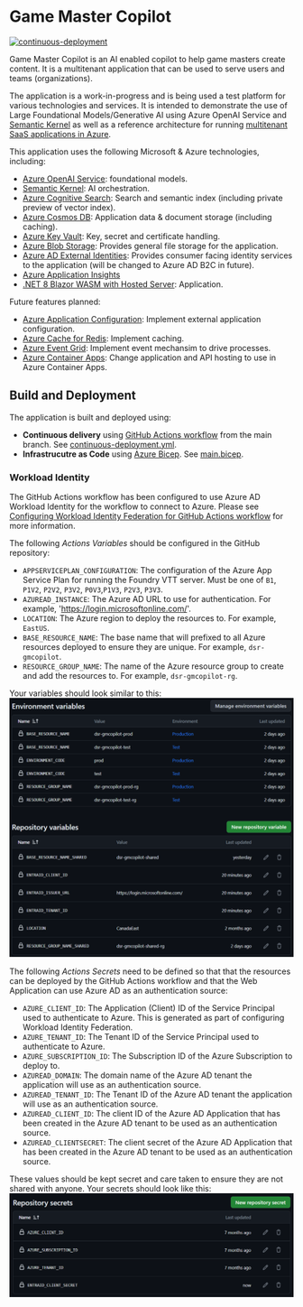 # Game Master Copilot

[![continuous-deployment](https://github.com/PlagueHO/game-master-copilot/actions/workflows/continuous-deployment.yml/badge.svg)](https://github.com/PlagueHO/game-master-copilot/actions/workflows/continuous-deployment.yml)

Game Master Copilot is an AI enabled copilot to help game masters create content. It is a multitenant application that can be used to serve users and teams (organizations).

The application is a work-in-progress and is being used a test platform for various technologies and services. It is intended to demonstrate the use of Large Foundational Models/Generative AI using Azure OpenAI Service and [Semantic Kernel](https://aka.ms/sk/learn) as well as a reference architecture for running [multitenant SaaS applications in Azure](https://aka.ms/multitenantarchitecture).

This application uses the following Microsoft & Azure technologies, including:

- [Azure OpenAI Service](https://learn.microsoft.com/azure/cognitive-services/openai/): foundational models.
- [Semantic Kernel](https://aka.ms/sk/learn): AI orchestration.
- [Azure Cognitive Search](https://learn.microsoft.com/en-us/azure/search/search-what-is-azure-search): Search and semantic index (including private preview of vector index).
- [Azure Cosmos DB](https://learn.microsoft.com/en-us/azure/cosmos-db/introduction): Application data & document storage (including caching).
- [Azure Key Vault](https://learn.microsoft.com/en-us/azure/key-vault/general/overview): Key, secret and certificate handling.
- [Azure Blob Storage](https://learn.microsoft.com/en-us/azure/storage/blobs/storage-blobs-overview): Provides general file storage for the application.
- [Azure AD External Identities](https://learn.microsoft.com/en-us/azure/active-directory/external-identities/external-identities-overview): Provides consumer facing identity services to the application (will be changed to Azure AD B2C in future).
- [Azure Application Insights](https://)
- [.NET 8 Blazor WASM with Hosted Server](https://dotnet.microsoft.com/en-us/apps/aspnet/web-apps/blazor): Application.

Future features planned:

- [Azure Application Configuration](https://learn.microsoft.com/en-us/azure/azure-app-configuration/overview): Implement external application configuration.
- [Azure Cache for Redis](https://learn.microsoft.com/en-us/azure/azure-cache-for-redis/cache-overview): Implement caching.
- [Azure Event Grid](https://learn.microsoft.com/en-us/azure/event-grid/overview): Implement event mechansim to drive processes.
- [Azure Container Apps](https://learn.microsoft.com/en-us/azure/container-apps/overview): Change application and API hosting to use in Azure Container Apps.

## Build and Deployment

The application is built and deployed using:

- **Continuous delivery** using [GitHub Actions workflow]() from the main branch. See [continuous-deployment.yml](https://github.com/PlagueHO/game-master-copilot/blob/main/.github/workflows/continuous-deployment.yml).
- **Infrastrucutre as Code** using [Azure Bicep](). See [main.bicep](https://github.com/PlagueHO/game-master-copilot/blob/main/infrastructure/bicep/main.bicep).

### Workload Identity

The GitHub Actions workflow has been configured to use Azure AD Workload Identity for the workflow to connect to Azure. Please see [Configuring Workload Identity Federation for GitHub Actions workflow](#configuring-workload-identity-federation-for-github-actions-workflow) for more information.

The following _Actions Variables_ should be configured in the GitHub repository:

- `APPSERVICEPLAN_CONFIGURATION`: The configuration of the Azure App Service Plan for running the Foundry VTT server. Must be one of `B1`, `P1V2`, `P2V2`, `P3V2`, `P0V3`,`P1V3`, `P2V3`, `P3V3`.
- `AZUREAD_INSTANCE`: The Azure AD URL to use for authentication. For example, 'https://login.microsoftonline.com/'.
- `LOCATION`: The Azure region to deploy the resources to. For example, `EastUS`.
- `BASE_RESOURCE_NAME`: The base name that will prefixed to all Azure resources deployed to ensure they are unique. For example, `dsr-gmcopilot`.
- `RESOURCE_GROUP_NAME`: The name of the Azure resource group to create and add the resources to. For example, `dsr-gmcopilot-rg`.

Your variables should look similar to this:
![Example of GitHub Variables](/images/github-variables-example.png)

The following _Actions Secrets_ need to be defined so that that the resources can be deployed by the GitHub Actions workflow and that the Web Application can use Azure AD as an authentication source:

- `AZURE_CLIENT_ID`: The Application (Client) ID of the Service Principal used to authenticate to Azure. This is generated as part of configuring Workload Identity Federation.
- `AZURE_TENANT_ID`: The Tenant ID of the Service Principal used to authenticate to Azure.
- `AZURE_SUBSCRIPTION_ID`: The Subscription ID of the Azure Subscription to deploy to.
- `AZUREAD_DOMAIN`: The domain name of the Azure AD tenant the application will use as an authentication source.
- `AZUREAD_TENANT_ID`: The Tenant ID of the Azure AD tenant the application will use as an authentication source.
- `AZUREAD_CLIENT_ID`: The client ID of the Azure AD Application that has been created in the Azure AD tenant to be used as an authentication source.
- `AZUREAD_CLIENTSECRET`: The client secret of the Azure AD Application that has been created in the Azure AD tenant to be used as an authentication source.

These values should be kept secret and care taken to ensure they are not shared with anyone.
Your secrets should look like this:
![Example of GitHub Secrets](/images/github-secrets-example.png)
